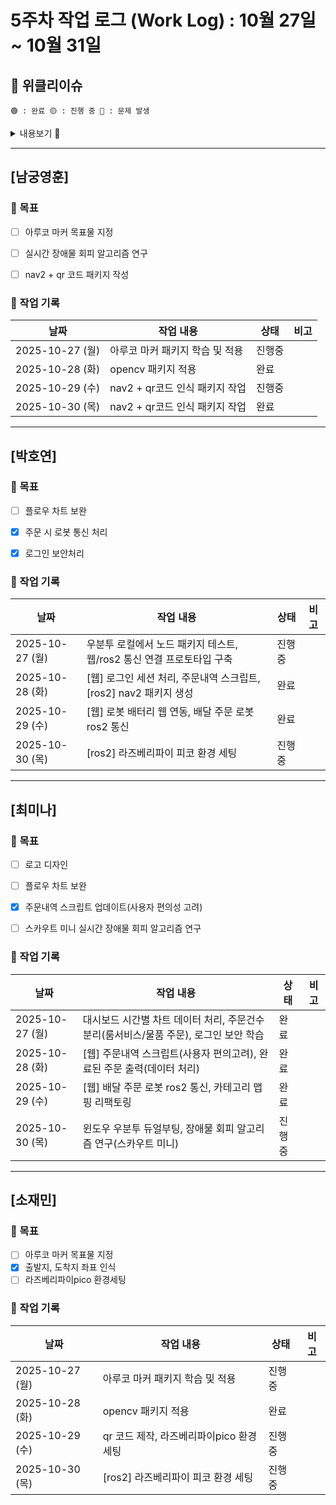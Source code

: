 # 5주차 작업 로그 (Work Log) : 10월 27일 ~ 10월 31일

## 🔔 위클리이슈
`🟢 : 완료 🟡 : 진행 중 🔴 : 문제 발생`

<details>
<summary>내용보기 🔽</summary>

- **월요일**
  - 🔴 : [ros2] 아루코 마커 인식이 안되고 있는 문제
  - 🟡 : [웹] ros2 통신 웹소켓으로 구현
- **화요일**
  - 🟢 : [웹] 로그인 세션 처리, 완료된 주문 출력
  - 🟢 : [ros2] 패키지 이용해서 nav2 처리(room1 좌표로 이동)
  - 🟡 : [ros2] 아루코마커 qr코드로 변경하기로 함
- **수요일**
  - 🟢 : [웹] 로봇 배터리 웹 연동
  - 🔴 : [ros2] qr 코드 인식 + nav2 패키지 오류 (합쳤을 때 nav2가 작동 안 함)
- **목요일**
  - 🔴 : [ros2] 라즈베리파이 pico micro-ros 설치 안 됨
  - 🟢 : [ros2] nav2 + qr인식 패키지 구현 

</details>

---

## [남궁영훈]

### 🎯 목표

- [ ] 아루코 마커 목표물 지정
- [ ] 실시간 장애물 회피 알고리즘 연구
- [ ] nav2 + qr 코드 패키지 작성


### 📅 작업 기록
| 날짜       | 작업 내용                      | 상태   | 비고 |
|------------|-------------------------------|--------|------|
| 2025-10-27 (월) | 아루코 마커 패키지 학습 및 적용 |진행중 |  |
| 2025-10-28 (화) | opencv 패키지 적용 |완료 |  |
| 2025-10-29 (수) | nav2 + qr코드 인식 패키지 작업 |진행중 |  |
| 2025-10-30 (목) | nav2 + qr코드 인식 패키지 작업 |완료 |  |

---

## [박호연]

### 🎯 목표
- [ ] 플로우 차트 보완
- [x] 주문 시 로봇 통신 처리
- [x] 로그인 보안처리



### 📅 작업 기록
| 날짜       | 작업 내용                         | 상태       | 비고 |
|------------|----------------------------------|-----------|------|
| 2025-10-27 (월) |우분투 로컬에서 노드 패키지 테스트, 웹/ros2 통신 연결 프로토타입 구축 |진행중 |  |
| 2025-10-28 (화) |[웹] 로그인 세션 처리, 주문내역 스크립트, [ros2] nav2 패키지 생성 |완료 |  |
| 2025-10-29 (수) |[웹] 로봇 배터리 웹 연동, 배달 주문 로봇 ros2 통신 |완료 |  |
| 2025-10-30 (목) |[ros2] 라즈베리파이 피코 환경 세팅 |진행중 |  |

---

## [최미나]

### 🎯 목표
- [ ] 로고 디자인
- [ ] 플로우 차트 보완
- [x] 주문내역 스크립트 업데이트(사용자 편의성 고려)
- [ ] 스카우트 미니 실시간 장애물 회피 알고리즘 연구


### 📅 작업 기록
| 날짜       | 작업 내용                         | 상태       | 비고 |
|------------|----------------------------------|-----------|------|
| 2025-10-27 (월) |대시보드 시간별 차트 데이터 처리, 주문건수 분리(룸서비스/물품 주문), 로그인 보안 학습|완료 |  |
| 2025-10-28 (화) |[웹] 주문내역 스크립트(사용자 편의고려), 완료된 주문 출력(데이터 처리) |완료 |  |
| 2025-10-29 (수) |[웹] 배달 주문 로봇 ros2 통신, 카테고리 맵핑 리팩토링 |완료 |  |
| 2025-10-30 (목) | 윈도우 우분투 듀얼부팅, 장애물 회피 알고리즘 연구(스카우트 미니)  |진행중 |  |

---

## [소재민]

### 🎯 목표
- [ ] 아루코 마커 목표물 지정
- [x] 출발지, 도착지 좌표 인식
- [ ] 라즈베리파이pico 환경세팅

### 📅 작업 기록
| 날짜       | 작업 내용                         | 상태       | 비고 |
|------------|----------------------------------|-----------|------|
| 2025-10-27 (월) | 아루코 마커 패키지 학습 및 적용 |진행중 |  |
| 2025-10-28 (화) | opencv 패키지 적용 |완료 |  |
| 2025-10-29 (수) | qr 코드 제작, 라즈베리파이pico 환경 세팅 |진행중 |  |
| 2025-10-30 (목) |[ros2] 라즈베리파이 피코 환경 세팅|진행중 |  |
